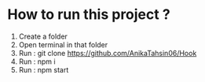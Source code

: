 # How to run this project ?

1) Create a folder
2) Open terminal in that folder
3) Run : git clone https://github.com/AnikaTahsin06/Hook
4) Run : npm i
5) Run : npm start
